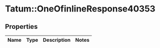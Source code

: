 # Tatum::OneOfinlineResponse40353

## Properties
Name | Type | Description | Notes
------------ | ------------- | ------------- | -------------

